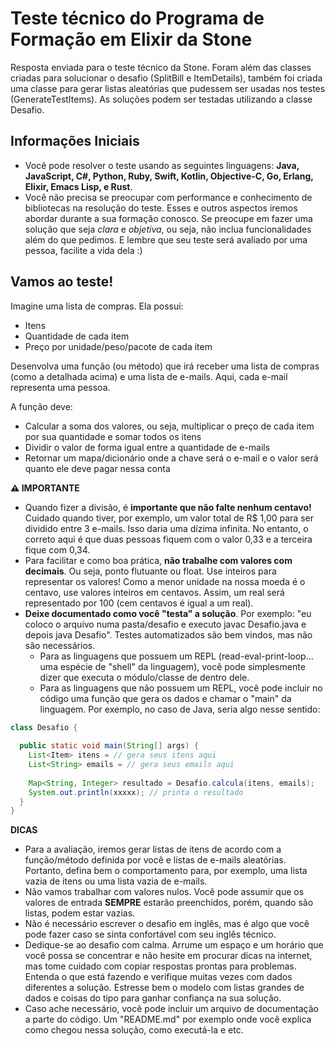 # Teste técnico do Programa de Formação em Elixir da Stone

Resposta enviada para o teste técnico da Stone. Foram além das classes criadas para solucionar o desafio (SplitBill e ItemDetails), também foi criada uma classe para gerar listas aleatórias que pudessem ser usadas nos testes (GenerateTestItems). As soluções podem ser testadas utilizando a classe Desafio.


## Informações Iniciais

- Você pode resolver o teste usando as seguintes linguagens: **Java, JavaScript, C#, Python, Ruby, Swift, Kotlin, Objective-C, Go, Erlang, Elixir, Emacs Lisp, e Rust**.
- Você não precisa se preocupar com performance e conhecimento de bibliotecas na resolução do teste. Esses e outros aspectos iremos abordar durante a sua formação conosco. Se preocupe em fazer uma solução que seja *clara* e *objetiva*, ou seja, não inclua funcionalidades além do que pedimos. E lembre que seu teste será avaliado por uma pessoa, facilite a vida dela :)

## Vamos ao teste!

Imagine uma lista de compras. Ela possui:

- Itens
- Quantidade de cada item
- Preço por unidade/peso/pacote de cada item

Desenvolva uma função (ou método) que irá receber uma lista de compras (como a detalhada acima) e uma lista de e-mails. Aqui, cada e-mail representa uma pessoa. 

A função deve:

- Calcular a soma dos valores, ou seja, multiplicar o preço de cada item por sua quantidade e somar todos os itens
- Dividir o valor de forma igual entre a quantidade de e-mails
- Retornar um mapa/dicionário onde a chave será o e-mail e o valor será quanto ele deve pagar nessa conta

**⚠️ IMPORTANTE**

- Quando fizer a divisão, é **importante que não falte nenhum centavo!** Cuidado quando tiver, por exemplo, um valor total de R$ 1,00 para ser dividido entre 3 e-mails. Isso daria uma dízima infinita. No entanto, o correto aqui é que duas pessoas fiquem com o valor 0,33 e a terceira fique com 0,34.
- Para facilitar e como boa prática, **não trabalhe com valores com decimais**. Ou seja, ponto flutuante ou float. Use inteiros para representar os valores! Como a menor unidade na nossa moeda é o centavo, use valores inteiros em centavos. Assim, um real será representado por 100 (cem centavos é igual a um real).
- **Deixe documentado como você "testa" a solução**. Por exemplo: "eu coloco o arquivo numa pasta/desafio e executo javac Desafio.java e depois java Desafio". Testes automatizados são bem vindos, mas não são necessários.
  - Para as linguagens que possuem um REPL (read-eval-print-loop... uma espécie de "shell" da linguagem), você pode simplesmente dizer que executa o módulo/classe de dentro dele.
  - Para as linguagens que não possuem um REPL, você pode incluir no código uma função que gera os dados e chamar o "main" da linguagem. Por exemplo, no caso de Java, seria algo nesse sentido:

```java
class Desafio {
 
  public static void main(String[] args) {
    List<Item> itens = // gera seus itens aqui
    List<String> emails = // gera seus emails aqui
    
    Map<String, Integer> resultado = Desafio.calcula(itens, emails);
    System.out.println(xxxxx); // printa o resultado
  }
}
```

**DICAS**

- Para a avaliação, iremos gerar listas de itens de acordo com a função/método definida por você e listas de e-mails aleatórias. Portanto, defina bem o comportamento para, por exemplo, uma lista vazia de itens ou uma lista vazia de e-mails.
- Não vamos trabalhar com valores nulos. Você pode assumir que os valores de entrada **SEMPRE** estarão preenchidos, porém, quando são listas, podem estar vazias.
- Não é necessário escrever o desafio em inglês, mas é algo que você pode fazer caso se sinta confortável com seu inglês técnico.
- Dedique-se ao desafio com calma. Arrume um espaço e um horário que você possa se concentrar e não hesite em procurar dicas na internet, mas tome cuidado com copiar respostas prontas para problemas. Entenda o que está fazendo e verifique muitas vezes com dados diferentes a solução. Estresse bem o modelo com listas grandes de dados e coisas do tipo para ganhar confiança na sua solução.
- Caso ache necessário, você pode incluir um arquivo de documentação a parte do código. Um "README.md" por exemplo onde você explica como chegou nessa solução, como executá-la e etc.
